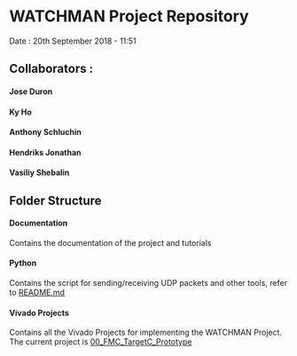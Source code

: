 # WATCHMAN Project Repository
Date : 20th September 2018 - 11:51

## Collaborators :
#### Jose Duron
#### Ky Ho
#### Anthony Schluchin
#### Hendriks Jonathan
#### Vasiliy Shebalin

## Folder Structure

#### Documentation
Contains the documentation of the project and tutorials

#### Python
Contains the script for sending/receiving UDP packets and other tools, refer to [README.md](Python/README.md)

#### Vivado Projects
Contains all the Vivado Projects for implementing the WATCHMAN Project. The current project is [00_FMC_TargetC_Prototype](Vivado_Project/00_FMC_TargetC_Prototype/)
